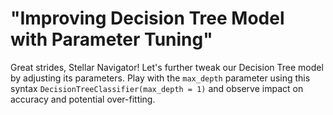# "Improving Decision Tree Model with Parameter Tuning"

Great strides, Stellar Navigator! Let's further tweak our Decision Tree model by adjusting its parameters. Play with the `max_depth` parameter using this syntax `DecisionTreeClassifier(max_depth = 1)` and observe impact on accuracy and potential over-fitting.